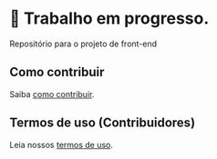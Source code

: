 # 🚧 Trabalho em progresso.

Repositório para o projeto de front-end

## Como contribuir

Saiba [como contribuir](https://github.com/idvogados/backend/blob/dev/CONTRIBUTING.md).

## Termos de uso (Contribuidores)

Leia nossos [termos de uso](https://idvogados.github.io/termos-de-uso/).
